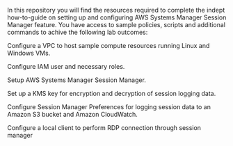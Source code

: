 In this repository you will find the resources required to complete the indept how-to-guide on setting up and configuring AWS Systems Manager Session Manager feature. You have access to sample policies, scripts and additional commands to achive the following lab outcomes:

Configure a VPC to host sample compute resources running Linux and Windows VMs.

Configure IAM user and necessary roles.

Setup AWS Systems Manager Session Manager.

Set up a KMS key for encryption and decryption of session logging data.

Configure Session Manager Preferences for logging session data to an Amazon S3 bucket and Amazon CloudWatch.

Configure a local client to perform RDP connection through session manager
